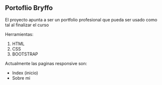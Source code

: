 ## Portoflio Bryffo

El proyecto apunta a ser un portfolio profesional que pueda ser usado como tal al finalizar el curso

Herramientas:
 1. HTML
 2. CSS
 3. BOOTSTRAP

Actualmente las paginas responsive son:

 - Index (inicio)
 - Sobre mi

